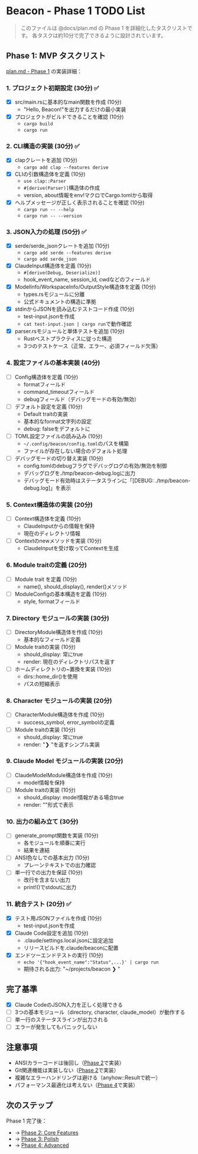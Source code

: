 # Beacon - Phase 1 TODO List

> このファイルは @docs/plan.md の Phase 1 を詳細化したタスクリストです。
> 各タスクは約10分で完了できるように設計されています。

## Phase 1: MVP タスクリスト

[plan.md - Phase 1](./plan.md#phase-1-mvp-week-1---minimum-viable-product) の実装詳細：

### 1. プロジェクト初期設定 (30分) ✅
- [x] src/main.rsに基本的なmain関数を作成 (10分)
  - "Hello, Beacon!"を出力するだけの最小実装
- [x] プロジェクトがビルドできることを確認 (10分)
  - `cargo build`
  - `cargo run`

### 2. CLI構造の実装 (30分) ✅
- [x] clapクレートを追加 (10分)
  - `cargo add clap --features derive`
- [x] CLIの引数構造体を定義 (10分)
  - `use clap::Parser`
  - `#[derive(Parser)]`構造体の作成
  - version, about情報をenv!マクロでCargo.tomlから取得
- [x] ヘルプメッセージが正しく表示されることを確認 (10分)
  - `cargo run -- --help`
  - `cargo run -- --version`

### 3. JSON入力の処理 (50分) ✅
- [x] serde/serde_jsonクレートを追加 (10分)
  - `cargo add serde --features derive`
  - `cargo add serde_json`
- [x] ClaudeInput構造体を定義 (10分)
  - `#[derive(Debug, Deserialize)]`
  - hook_event_name, session_id, cwdなどのフィールド
- [x] ModelInfo/WorkspaceInfo/OutputStyle構造体を定義 (10分)
  - types.rsモジュールに分離
  - 公式ドキュメントの構造に準拠
- [x] stdinからJSONを読み込むテストコード作成 (10分)
  - test-input.jsonを作成
  - `cat test-input.json | cargo run`で動作確認
- [x] parser.rsモジュールと単体テストを追加 (10分)
  - Rustベストプラクティスに従った構造
  - 3つのテストケース（正常、エラー、必須フィールド欠落）

### 4. 設定ファイルの基本実装 (40分)
- [ ] Config構造体を定義 (10分)
  - formatフィールド
  - command_timeoutフィールド
  - debugフィールド（デバッグモードの有効/無効）
- [ ] デフォルト設定を定義 (10分)
  - Default traitの実装
  - 基本的なformat文字列の設定
  - debug: falseをデフォルトに
- [ ] TOML設定ファイルの読み込み (10分)
  - `~/.config/beacon/config.toml`のパスを構築
  - ファイルが存在しない場合のデフォルト処理
- [ ] デバッグモードの切り替え実装 (10分)
  - config.tomlのdebugフラグでデバッグログの有効/無効を制御
  - デバッグログを./tmp/beacon-debug.logに出力
  - デバッグモード有効時はステータスラインに「[DEBUG: ./tmp/beacon-debug.log]」を表示

### 5. Context構造体の実装 (20分)
- [ ] Context構造体を定義 (10分)
  - ClaudeInputからの情報を保持
  - 現在のディレクトリ情報
- [ ] Contextのnewメソッドを実装 (10分)
  - ClaudeInputを受け取ってContextを生成

### 6. Module traitの定義 (20分)
- [ ] Module trait を定義 (10分)
  - name(), should_display(), render()メソッド
- [ ] ModuleConfigの基本構造を定義 (10分)
  - style, formatフィールド

### 7. Directory モジュールの実装 (30分)
- [ ] DirectoryModule構造体を作成 (10分)
  - 基本的なフィールド定義
- [ ] Module traitの実装 (10分)
  - should_display: 常にtrue
  - render: 現在のディレクトリパスを返す
- [ ] ホームディレクトリの~置換を実装 (10分)
  - dirs::home_dir()を使用
  - パスの短縮表示

### 8. Character モジュールの実装 (20分)
- [ ] CharacterModule構造体を作成 (10分)
  - success_symbol, error_symbolの定義
- [ ] Module traitの実装 (10分)
  - should_display: 常にtrue
  - render: "❯ "を返すシンプル実装

### 9. Claude Model モジュールの実装 (20分)
- [ ] ClaudeModelModule構造体を作成 (10分)
  - model情報を保持
- [ ] Module traitの実装 (10分)
  - should_display: model情報がある場合true
  - render: "<Opus>"形式で表示

### 10. 出力の組み立て (30分)
- [ ] generate_prompt関数を実装 (10分)
  - 各モジュールを順番に実行
  - 結果を連結
- [ ] ANSI色なしでの基本出力 (10分)
  - プレーンテキストでの出力確認
- [ ] 単一行での出力を保証 (10分)
  - 改行を含まない出力
  - print!()でstdoutに出力

### 11. 統合テスト (20分) ✅
- [x] テスト用JSONファイルを作成 (10分)
  - test-input.jsonを作成
- [x] Claude Code設定を追加 (10分)
  - .claude/settings.local.jsonに設定追加
  - リリースビルドを.claude/beaconに配置
- [x] エンドツーエンドテストの実行 (10分)
  - `echo '{"hook_event_name":"Status",...}' | cargo run`
  - 期待される出力: "~/projects/beacon <Opus> ❯ "

## 完了基準
- [x] Claude CodeのJSON入力を正しく処理できる
- [ ] 3つの基本モジュール（directory, character, claude_model）が動作する
- [ ] 単一行のステータスラインが出力される
- [ ] エラーが発生してもパニックしない

## 注意事項
- ANSIカラーコードは後回し（[Phase 2](./plan.md#phase-2-core-features-week-2---add-more-modules)で実装）
- Git関連機能は実装しない（[Phase 2](./plan.md#phase-2-core-features-week-2---add-more-modules)で実装）
- 複雑なエラーハンドリングは避ける（anyhow::Resultで統一）
- パフォーマンス最適化は考えない（[Phase 4](./plan.md#phase-4-advanced-optional---for-continued-learning)で実装）

## 次のステップ

Phase 1 完了後：
- → [Phase 2: Core Features](./plan.md#phase-2-core-features-week-2---add-more-modules)
- → [Phase 3: Polish](./plan.md#phase-3-polish-week-3---improve-quality)
- → [Phase 4: Advanced](./plan.md#phase-4-advanced-optional---for-continued-learning)
